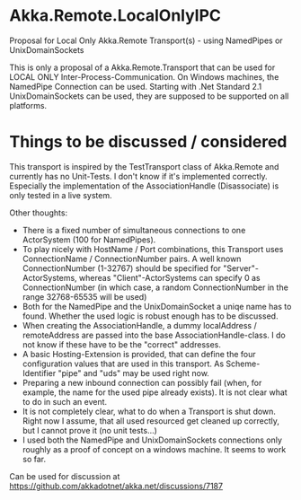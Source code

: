 # Akka.Remote.LocalOnlyIPC
Proposal for Local Only Akka.Remote Transport(s) - using NamedPipes or UnixDomainSockets

This is only a proposal of a Akka.Remote.Transport that can be used for LOCAL ONLY Inter-Process-Communication.
On Windows machines, the NamedPipe Connection can be used. Starting with .Net Standard 2.1 UnixDomainSockets can be used,
they are supposed to be supported on all platforms.

# Things to be discussed / considered

This transport is inspired by the TestTransport class of Akka.Remote and currently has no Unit-Tests. I don't know if it's implemented correctly.
Especially the implementation of the AssociationHandle (Disassociate) is only tested in a live system.

Other thoughts:
- There is a fixed number of simultaneous connections to one ActorSystem (100 for NamedPipes).
- To play nicely with HostName / Port combinations, this Transport uses ConnectionName / ConnectionNumber pairs. A well known ConnectionNumber (1-32767) should be specified for "Server"-ActorSystems, whereas "Client"-ActorSystems can specify 0 as ConnectionNumber (in which case, a random ConnectionNumber in the range 32768-65535 will be used)
- Both for the NamedPipe and the UnixDomainSocket a uniqe name has to found. Whether the used logic is robust enough has to be discussed.
- When creating the AssociationHandle, a dummy localAddress / remoteAddress are passed into the base AssociationHandle-class. I do not know if these have to be the "correct" addresses.
- A basic Hosting-Extension is provided, that can define the four configuration values that are used in this transport. As Scheme-Identifier "pipe" and "uds" may be used right now.
- Preparing a new inbound connection can possibly fail (when, for example, the name for the used pipe already exists). It is not clear what to do in such an event.
- It is not completely clear, what to do when a Transport is shut down. Right now I assume, that all used resourced get cleaned up correctly, but I cannot prove it (no unit tests...)
- I used both the NamedPipe and UnixDomainSockets connections only roughly as a proof of concept on a windows machine. It seems to work so far.


Can be used for discussion at https://github.com/akkadotnet/akka.net/discussions/7187
